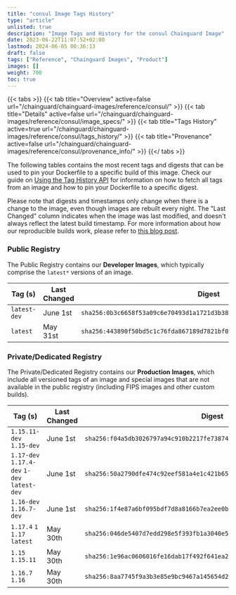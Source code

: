 ```yaml
---
title: "consul Image Tags History"
type: "article"
unlisted: true
description: "Image Tags and History for the consul Chainguard Image"
date: 2023-06-22T11:07:52+02:00
lastmod: 2024-06-05 00:36:13
draft: false
tags: ["Reference", "Chainguard Images", "Product"]
images: []
weight: 700
toc: true
---
```


{{< tabs >}}
{{< tab title="Overview" active=false url="/chainguard/chainguard-images/reference/consul/" >}}
{{< tab title="Details" active=false url="/chainguard/chainguard-images/reference/consul/image_specs/" >}}
{{< tab title="Tags History" active=true url="/chainguard/chainguard-images/reference/consul/tags_history/" >}}
{{< tab title="Provenance" active=false url="/chainguard/chainguard-images/reference/consul/provenance_info/" >}}
{{</ tabs >}}

The following tables contains the most recent tags and digests that can be used to pin your Dockerfile to a specific build of this image. Check our guide on [Using the Tag History API](/chainguard/chainguard-images/using-the-tag-history-api/) for information on how to fetch all tags from an image and how to pin your Dockerfile to a specific digest.

Please note that digests and timestamps only change when there is a change to the image, even though images are rebuilt every night. The "Last Changed" column indicates when the image was last modified, and doesn't always reflect the latest build timestamp. For more information about how our reproducible builds work, please refer to [this blog post](https://www.chainguard.dev/unchained/reproducing-chainguards-reproducible-image-builds).

### Public Registry
The Public Registry contains our **Developer Images**, which typically comprise the `latest*` versions of an image.

| Tag (s)       | Last Changed | Digest                                                                    |
|---------------|--------------|---------------------------------------------------------------------------|
|  `latest-dev` | June 1st     | `sha256:0b3c6658f53a09c6e70493d1a1721d3b385ae00c31f77a5b1674b4237c20c718` |
|  `latest`     | May 31st     | `sha256:443890f50bd5c1c76fda867189d7821bf088ecaf02fb99fc73790bce61a335eb` |


### Private/Dedicated Registry
The Private/Dedicated Registry contains our **Production Images**, which include all versioned tags of an image and special images that are not available in the public registry (including FIPS images and other custom builds).

| Tag (s)                                       | Last Changed | Digest                                                                    |
|-----------------------------------------------|--------------|---------------------------------------------------------------------------|
|  `1.15.11-dev` `1.15-dev`                     | June 1st     | `sha256:f04a5db3026797a94c910b2217fe73874f8822855605bcd45eb3f48daf267dba` |
|  `1.17-dev` `1.17.4-dev` `1-dev` `latest-dev` | June 1st     | `sha256:50a2790dfe474c92eef581a4e1c421b657dea91966281744a57d254e72ecade6` |
|  `1.16-dev` `1.16.7-dev`                      | June 1st     | `sha256:1f4e87a6bf095bdf7d8a8166b7ea2ee0bb1f71dfaefc881a6aa8c46ba6b659f5` |
|  `1.17.4` `1` `1.17` `latest`                 | May 30th     | `sha256:046de5407d7edd298e5f393fb1a3040e5f22fab63c6043d6f4ba040f03c738dd` |
|  `1.15` `1.15.11`                             | May 30th     | `sha256:1e96ac0606016fe16dab17f492f641ea2c844a21ab4688792b6266852d5b24a0` |
|  `1.16.7` `1.16`                              | May 30th     | `sha256:8aa7745f9a3b3e85e9bc9467a145654d2e22610a377f67c5ade0927626e2d5fd` |

